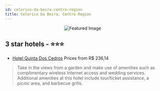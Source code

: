 ```yaml
---
id: celorico-da-beira-centro-region
title: Celorico Da Beira, Centro Region
---
```


<center><img src="https://i.travelapi.com/hotels/6000000/5860000/5850400/5850314/b824815f_z.jpg" alt="Featured Image" /></center>


##  3 star hotels - ⭐️⭐️⭐️

-    [Hotel Quinta Dos Cedros](https://us.hurb.com/hotels/celorico-da-beira/hotel-quinta-dos-cedros-JNP-JP780565?cmp=18055) Prices from R$ 236,14
   > Take in the views from a garden and make use of amenities such as complimentary wireless Internet access and wedding services. Additional amenities at this hotel include tour/ticket assistance, a picnic area, and barbecue grills.
